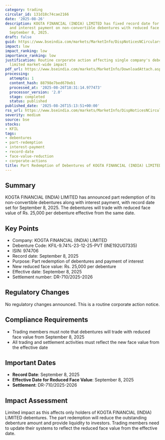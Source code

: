```yaml
---
category: trading
circular_id: 131d18c74cae2166
date: '2025-08-26'
description: KOGTA FINANCIAL (INDIA) LIMITED has fixed record date for part redemption
  and interest payment on non-convertible debentures with reduced face value effective
  September 8, 2025.
draft: false
guid: https://www.bseindia.com/markets/MarketInfo/DispNoticesNCirculars.aspx?Noticeid={038EF585-D2CC-4810-91CD-661062EA5061}&noticeno=20250826-52&dt=08/26/2025&icount=52&totcount=60&flag=0
impact: low
impact_ranking: low
importance_ranking: low
justification: Routine corporate action affecting single company's debentures with
  limited market-wide impact
pdf_url: https://www.bseindia.com/markets/MarketInfo/DownloadAttach.aspx?id=20250826-52&attachedId=
processing:
  attempts: 1
  content_hash: 88798e7bed670eb1
  processed_at: '2025-08-26T18:31:14.977473'
  processor_version: '2.0'
  stage: completed
  status: published
published_date: '2025-08-26T15:13:51+00:00'
rss_url: https://www.bseindia.com/markets/MarketInfo/DispNoticesNCirculars.aspx?Noticeid={038EF585-D2CC-4810-91CD-661062EA5061}&noticeno=20250826-52&dt=08/26/2025&icount=52&totcount=60&flag=0
severity: medium
source: bse
stocks:
- KFIL
tags:
- debentures
- part-redemption
- interest-payment
- record-date
- face-value-reduction
- corporate-actions
title: Part Redemption of Debentures of KOGTA FINANCIAL (INDIA) LIMITED
---
```


## Summary

KOGTA FINANCIAL (INDIA) LIMITED has announced part redemption of its non-convertible debentures along with interest payment, with record date set for September 8, 2025. The debentures will trade with reduced face value of Rs. 25,000 per debenture effective from the same date.

## Key Points

- Company: KOGTA FINANCIAL (INDIA) LIMITED
- Debenture Code: KFIL-9.74%-23-12-25-PVT (INE192U07335)
- ISIN: 974706
- Record date: September 8, 2025
- Purpose: Part redemption of debentures and payment of interest
- New reduced face value: Rs. 25,000 per debenture
- Effective date: September 8, 2025
- Settlement number: DR-710/2025-2026

## Regulatory Changes

No regulatory changes announced. This is a routine corporate action notice.

## Compliance Requirements

- Trading members must note that debentures will trade with reduced face value from September 8, 2025
- All trading and settlement activities must reflect the new face value from the effective date

## Important Dates

- **Record Date**: September 8, 2025
- **Effective Date for Reduced Face Value**: September 8, 2025
- **Settlement**: DR-710/2025-2026

## Impact Assessment

Limited impact as this affects only holders of KOGTA FINANCIAL (INDIA) LIMITED debentures. The part redemption will reduce the outstanding debenture amount and provide liquidity to investors. Trading members need to update their systems to reflect the reduced face value from the effective date.